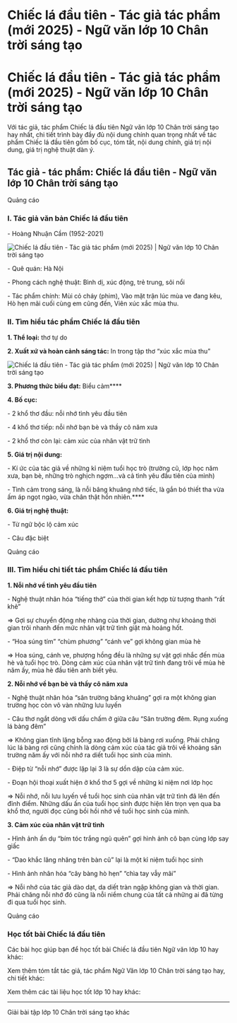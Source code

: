 # Chiếc lá đầu tiên - Tác giả tác phẩm (mới 2025) - Ngữ văn lớp 10 Chân trời sáng tạo

# Chiếc lá đầu tiên - Tác giả tác phẩm (mới 2025) - Ngữ văn lớp 10 Chân trời sáng tạo

Với tác giả, tác phẩm Chiếc lá đầu tiên Ngữ văn lớp 10 Chân trời sáng tạo hay nhất, chi tiết trình bày đầy đủ nội dung chính quan trọng nhất về tác phẩm Chiếc lá đầu tiên gồm bố cục, tóm tắt, nội dung chính, giá trị nội dung, giá trị nghệ thuật dàn ý.

## Tác giả - tác phẩm: Chiếc lá đầu tiên - Ngữ văn lớp 10 Chân trời sáng tạo

Quảng cáo

### **I. Tác giả văn bản Chiếc lá đầu tiên**

\- Hoàng Nhuận Cầm (1952-2021) 

![Chiếc lá đầu tiên - Tác giả tác phẩm \(mới 2025\) | Ngữ văn lớp 10 Chân trời sáng tạo](https://vietjack.com/soan-van-lop-10-ct/images/tac-gia-tac-pham-chiec-la-dau-tien.PNG)

\- Quê quán: Hà Nội

\- Phong cách nghệ thuật: Bình dị, xúc động, trẻ trung, sôi nổi

\- Tác phẩm chính: Mùi cỏ cháy (phim), Vào mặt trận lúc mùa ve đang kêu, Hò hẹn mãi cuối cùng em cũng đến, Viên xúc xắc mùa thu. 

### **II. Tìm hiểu tác phẩm Chiếc lá đầu tiên**

**1\. Thể loại:** thơ tự do

**2\. Xuất xứ và hoàn cảnh sáng tác:** In trong tập thơ “xúc xắc mùa thu”

![Chiếc lá đầu tiên - Tác giả tác phẩm \(mới 2025\) | Ngữ văn lớp 10 Chân trời sáng tạo](https://vietjack.com/soan-van-lop-10-ct/images/tac-gia-tac-pham-chiec-la-dau-tien-1.PNG)

**3\. Phương thức biểu đạt:** Biểu cảm****

**4\. Bố cục:**

\- 2 khổ thơ đầu: nỗi nhớ tình yêu đầu tiên 

\- 4 khổ thơ tiếp: nỗi nhớ bạn bè và thầy cô năm xưa

\- 2 khổ thơ còn lại: cảm xúc của nhân vật trữ tình

**5\. Giá trị nội dung:**

\- Kí ức của tác giả về những kỉ niệm tuổi học trò (trường cũ, lớp học năm xưa, bạn bè, những trò nghịch ngợm...và cả tình yêu đầu tiên của mình)

\- Tình cảm trong sáng, là nỗi bâng khuâng nhớ tiếc, là gắn bó thiết tha vừa ấm áp ngọt ngào, vừa chân thật hồn nhiên.****

**6\. Giá trị nghệ thuật:**

\- Từ ngữ bộc lộ cảm xúc 

\- Câu đặc biệt 

Quảng cáo

### **III. Tìm hiểu chi tiết tác phẩm Chiếc lá đầu tiên**

**1\. Nỗi nhớ về tình yêu đầu tiên**

\- Nghệ thuật nhân hóa “tiếng thở” của thời gian kết hợp từ tượng thanh “rất khẽ”

=> Gợi sự chuyển động nhẹ nhàng của thời gian, dường như khoảng thời gian trôi nhanh đến mức nhân vật trữ tình giật mà hoảng hốt.

\- “Hoa súng tím” “chùm phương” “cánh ve” gợi không gian mùa hè

=> Hoa súng, cánh ve, phượng hồng đều là những sự vật gợi nhắc đến mùa hè và tuổi học trò. Dòng cảm xúc của nhân vật trữ tình đang trôi về mùa hè năm ấy, mùa hè đầu tiên anh biết yêu.

**2\. Nỗi nhớ về bạn bè và thầy cô năm xưa**

\- Nghệ thuật nhân hóa “sân trường bâng khuâng” gợi ra một không gian trường học còn vô vàn những lưu luyến 

\- Câu thơ ngắt dòng với dấu chấm ở giữa câu “Sân trường đêm. Rụng xuống lá bàng đêm”

=> Không gian tĩnh lặng bỗng xao động bởi lá bàng rơi xuống. Phải chăng lúc lá bàng rơi cũng chính là dòng cảm xúc của tác giả trôi về khoảng sân trường năm ấy với nỗi nhớ ra diết tuổi học sinh của mình.

\- Điệp từ “nỗi nhớ” được lặp lại 3 là sự dồn dập của cảm xúc.

\- Đoạn hội thoại xuất hiện ở khổ thơ 5 gợi về những kỉ niệm nơi lớp học

=> Nỗi nhớ, nỗi lưu luyến về tuổi học sinh của nhân vật trữ tình đã lên đến đỉnh điểm. Những dấu ấn của tuổi học sinh được hiện lên trọn vẹn qua ba khổ thơ, người đọc cũng bồi hồi nhớ về tuổi học sinh của mình.

**3\. Cảm xúc của nhân vật trữ tình**

**-** Hình ảnh ấn dụ “bím tóc trắng ngủ quên” gợi hình ảnh cô bạn cùng lớp say giấc

\- “Dao khắc lăng nhăng trên bàn cũ” lại là một kỉ niệm tuổi học sinh

\- Hình ảnh nhân hóa “cây bàng hò hẹn” “chìa tay vẫy mãi”

=> Nỗi nhớ của tác giả dào dạt, da diết tràn ngập không gian và thời gian. Phải chăng nỗi nhớ đó cũng là nỗi niềm chung của tất cả những ai đã từng đi qua tuổi học sinh.

Quảng cáo

### **Học tốt bài Chiếc lá đầu tiên**

Các bài học giúp bạn để học tốt bài Chiếc lá đầu tiên Ngữ văn lớp 10 hay khác:

Xem thêm tóm tắt tác giả, tác phẩm Ngữ Văn lớp 10 Chân trời sáng tạo hay, chi tiết khác:

Xem thêm các tài liệu học tốt lớp 10 hay khác:

* * *

Giải bài tập lớp 10 Chân trời sáng tạo khác
